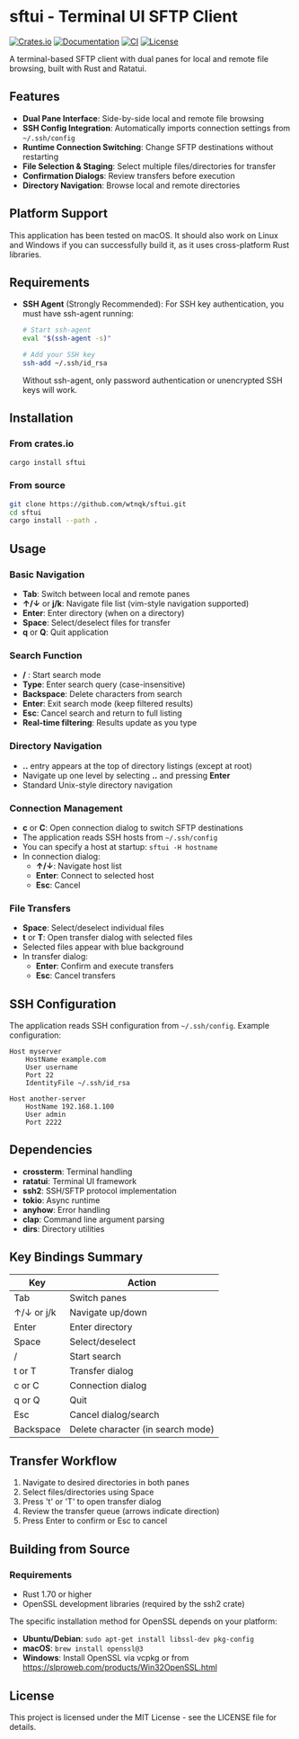 # sftui - Terminal UI SFTP Client

[![Crates.io](https://img.shields.io/crates/v/sftui.svg)](https://crates.io/crates/sftui)
[![Documentation](https://docs.rs/sftui/badge.svg)](https://docs.rs/sftui)
[![CI](https://github.com/wtnqk/sftui/workflows/CI/badge.svg)](https://github.com/wtnqk/sftui/actions)
[![License](https://img.shields.io/crates/l/sftui.svg)](LICENSE-MIT)

A terminal-based SFTP client with dual panes for local and remote file browsing, built with Rust and Ratatui.

## Features

- **Dual Pane Interface**: Side-by-side local and remote file browsing
- **SSH Config Integration**: Automatically imports connection settings from `~/.ssh/config`
- **Runtime Connection Switching**: Change SFTP destinations without restarting
- **File Selection & Staging**: Select multiple files/directories for transfer
- **Confirmation Dialogs**: Review transfers before execution
- **Directory Navigation**: Browse local and remote directories

## Platform Support

This application has been tested on macOS. It should also work on Linux and Windows if you can successfully build it, as it uses cross-platform Rust libraries.

## Requirements

- **SSH Agent** (Strongly Recommended): For SSH key authentication, you must have ssh-agent running:

  ```bash
  # Start ssh-agent
  eval "$(ssh-agent -s)"

  # Add your SSH key
  ssh-add ~/.ssh/id_rsa
  ```

  Without ssh-agent, only password authentication or unencrypted SSH keys will work.

## Installation

### From crates.io

```bash
cargo install sftui
```

### From source

```bash
git clone https://github.com/wtnqk/sftui.git
cd sftui
cargo install --path .
```

## Usage

### Basic Navigation

- **Tab**: Switch between local and remote panes
- **↑/↓** or **j/k**: Navigate file list (vim-style navigation supported)
- **Enter**: Enter directory (when on a directory)
- **Space**: Select/deselect files for transfer
- **q** or **Q**: Quit application

### Search Function

- **/** : Start search mode
- **Type**: Enter search query (case-insensitive)
- **Backspace**: Delete characters from search
- **Enter**: Exit search mode (keep filtered results)
- **Esc**: Cancel search and return to full listing
- **Real-time filtering**: Results update as you type

### Directory Navigation

- **..** entry appears at the top of directory listings (except at root)
- Navigate up one level by selecting **..** and pressing **Enter**
- Standard Unix-style directory navigation

### Connection Management

- **c** or **C**: Open connection dialog to switch SFTP destinations
- The application reads SSH hosts from `~/.ssh/config`
- You can specify a host at startup: `sftui -H hostname`
- In connection dialog:
  - **↑/↓**: Navigate host list
  - **Enter**: Connect to selected host
  - **Esc**: Cancel

### File Transfers

- **Space**: Select/deselect individual files
- **t** or **T**: Open transfer dialog with selected files
- Selected files appear with blue background
- In transfer dialog:
  - **Enter**: Confirm and execute transfers
  - **Esc**: Cancel transfers

## SSH Configuration

The application reads SSH configuration from `~/.ssh/config`. Example configuration:

```
Host myserver
    HostName example.com
    User username
    Port 22
    IdentityFile ~/.ssh/id_rsa

Host another-server
    HostName 192.168.1.100
    User admin
    Port 2222
```

## Dependencies

- **crossterm**: Terminal handling
- **ratatui**: Terminal UI framework
- **ssh2**: SSH/SFTP protocol implementation
- **tokio**: Async runtime
- **anyhow**: Error handling
- **clap**: Command line argument parsing
- **dirs**: Directory utilities

## Key Bindings Summary

| Key        | Action                            |
| ---------- | --------------------------------- |
| Tab        | Switch panes                      |
| ↑/↓ or j/k | Navigate up/down                  |
| Enter      | Enter directory                   |
| Space      | Select/deselect                   |
| /          | Start search                      |
| t or T     | Transfer dialog                   |
| c or C     | Connection dialog                 |
| q or Q     | Quit                              |
| Esc        | Cancel dialog/search              |
| Backspace  | Delete character (in search mode) |

## Transfer Workflow

1. Navigate to desired directories in both panes
2. Select files/directories using Space
3. Press 't' or 'T' to open transfer dialog
4. Review the transfer queue (arrows indicate direction)
5. Press Enter to confirm or Esc to cancel

## Building from Source

### Requirements

- Rust 1.70 or higher
- OpenSSL development libraries (required by the ssh2 crate)

The specific installation method for OpenSSL depends on your platform:

- **Ubuntu/Debian**: `sudo apt-get install libssl-dev pkg-config`
- **macOS**: `brew install openssl@3`
- **Windows**: Install OpenSSL via vcpkg or from <https://slproweb.com/products/Win32OpenSSL.html>

## License

This project is licensed under the MIT License - see the LICENSE file for details.
